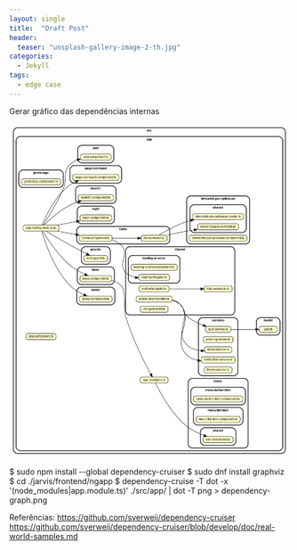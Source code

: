 ```yaml
---
layout: single
title:  "Draft Post"
header:
  teaser: "unsplash-gallery-image-2-th.jpg"
categories: 
  - Jekyll
tags:
  - edge case
---
```


Gerar gráfico das dependências internas

![alt text](tslint-without-node_modules.png "Dependency Graph")


$ sudo npm install --global dependency-cruiser
$ sudo dnf install graphviz
$ cd ./jarvis/frontend/ngapp
$ dependency-cruise -T dot -x '(node_modules|app.module.ts)' ./src/app/  | dot -T png > dependency-graph.png

Referências:
https://github.com/sverweij/dependency-cruiser
https://github.com/sverweij/dependency-cruiser/blob/develop/doc/real-world-samples.md
